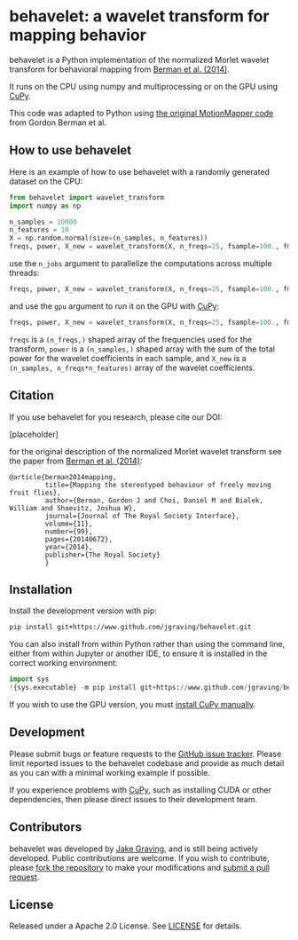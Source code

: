behavelet: a wavelet transform for mapping behavior
============

behavelet is a Python implementation of the normalized Morlet wavelet transform for behavioral mapping from [Berman et al. (2014)](https://doi.org/10.1098/rsif.2014.0672).

It runs on the CPU using numpy and multiprocessing or on the GPU using [CuPy](https://github.com/cupy/cupy).

This code was adapted to Python using [the original MotionMapper code](https://github.com/gordonberman/MotionMapper) from Gordon Berman et al.

How to use behavelet
------------
Here is an example of how to use behavelet with a randomly generated dataset on the CPU:
```python
from behavelet import wavelet_transform
import numpy as np

n_samples = 10000
n_features = 10
X = np.random.normal(size=(n_samples, n_features))
freqs, power, X_new = wavelet_transform(X, n_freqs=25, fsample=100., fmin=1., fmax=50.)
```
use the `n_jobs` argument to parallelize the computations across multiple threads:
```python
freqs, power, X_new = wavelet_transform(X, n_freqs=25, fsample=100., fmin=1., fmax=50., n_jobs=-1)
```
and use the `gpu` argument to run it on the GPU with [CuPy](https://github.com/cupy/cupy):
```python
freqs, power, X_new = wavelet_transform(X, n_freqs=25, fsample=100., fmin=1., fmax=50., gpu=True)
```
`freqs` is a `(n_freqs,)` shaped array of the frequencies used for the transform, `power` is a `(n_samples,)` shaped array with the sum of the total power for the wavelet coefficients in each sample, and `X_new` is a `(n_samples, n_freqs*n_features)` array of the wavelet coefficients.

Citation
---------

If you use behavelet for you research, please cite our DOI:

[placeholder]

for the original description of the normalized Morlet wavelet transform see the paper from [Berman et al. (2014)](https://doi.org/10.1098/rsif.2014.0672):

    @article{berman2014mapping,
             title={Mapping the stereotyped behaviour of freely moving fruit flies},
             author={Berman, Gordon J and Choi, Daniel M and Bialek, William and Shaevitz, Joshua W},
             journal={Journal of The Royal Society Interface},
             volume={11},
             number={99},
             pages={20140672},
             year={2014},
             publisher={The Royal Society}
             }

Installation
------------

Install the development version with pip:
```bash
pip install git+https://www.github.com/jgraving/behavelet.git
```

You can also install from within Python rather than using the command line, either from within Jupyter or another IDE, to ensure it is installed in the correct working environment:
```python
import sys
!{sys.executable} -m pip install git+https://www.github.com/jgraving/behavelet.git
```

If you wish to use the GPU version, you must [install CuPy manually](https://github.com/cupy/cupy#installation).

Development
-------------
Please submit bugs or feature requests to the [GitHub issue tracker](https://github.com/jgraving/behavelet/issues/new). Please limit reported issues to the behavelet codebase and provide as much detail as you can with a minimal working example if possible. 

If you experience problems with [CuPy](https://github.com/cupy/cupy), such as installing CUDA or other dependencies, then please direct issues to their development team.

Contributors
------------
behavelet was developed by [Jake Graving](https://github.com/jgraving), and is still being actively developed. Public contributions are welcome. If you wish to contribute, please [fork the repository](https://help.github.com/en/articles/fork-a-repo) to make your modifications and [submit a pull request](https://help.github.com/en/articles/creating-a-pull-request-from-a-fork).

License
------------
Released under a Apache 2.0 License. See [LICENSE](https://github.com/jgraving/behavelet/blob/master/LICENSE) for details.

